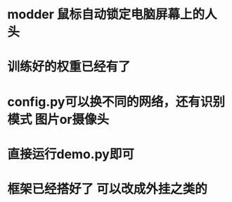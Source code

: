 # modder 鼠标自动锁定电脑屏幕上的人头
# 训练好的权重已经有了
# config.py可以换不同的网络，还有识别模式 图片or摄像头
# 直接运行demo.py即可
# 框架已经搭好了 可以改成外挂之类的
